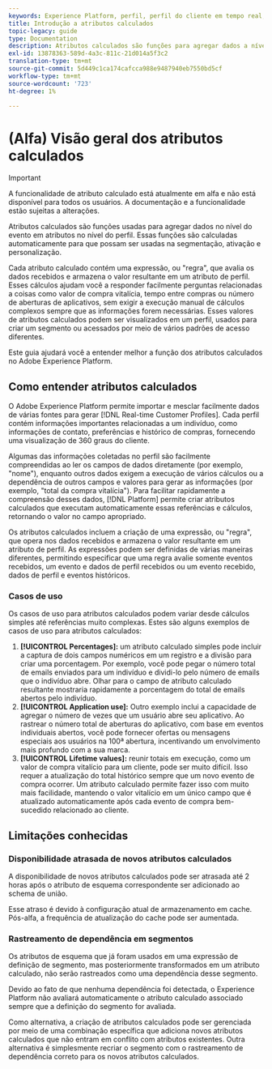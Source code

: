 ```yaml
---
keywords: Experience Platform, perfil, perfil do cliente em tempo real, solução de problemas, API
title: Introdução a atributos calculados
topic-legacy: guide
type: Documentation
description: Atributos calculados são funções para agregar dados a nível de evento em atributos a nível de perfil. Essas funções são calculadas automaticamente para que possam ser usadas na segmentação, ativação e personalização.
exl-id: 13878363-589d-4a3c-811c-21d014a5f3c2
translation-type: tm+mt
source-git-commit: 5d449c1ca174cafcca988e9487940eb7550bd5cf
workflow-type: tm+mt
source-wordcount: '723'
ht-degree: 1%

---
```


# (Alfa) Visão geral dos atributos calculados

>[!IMPORTANT]
>
>A funcionalidade de atributo calculado está atualmente em alfa e não está disponível para todos os usuários. A documentação e a funcionalidade estão sujeitas a alterações.

Atributos calculados são funções usadas para agregar dados no nível do evento em atributos no nível do perfil. Essas funções são calculadas automaticamente para que possam ser usadas na segmentação, ativação e personalização.

Cada atributo calculado contém uma expressão, ou &quot;regra&quot;, que avalia os dados recebidos e armazena o valor resultante em um atributo de perfil. Esses cálculos ajudam você a responder facilmente perguntas relacionadas a coisas como valor de compra vitalícia, tempo entre compras ou número de aberturas de aplicativos, sem exigir a execução manual de cálculos complexos sempre que as informações forem necessárias. Esses valores de atributos calculados podem ser visualizados em um perfil, usados para criar um segmento ou acessados por meio de vários padrões de acesso diferentes.

Este guia ajudará você a entender melhor a função dos atributos calculados no Adobe Experience Platform.

## Como entender atributos calculados

O Adobe Experience Platform permite importar e mesclar facilmente dados de várias fontes para gerar [!DNL Real-time Customer Profiles]. Cada perfil contém informações importantes relacionadas a um indivíduo, como informações de contato, preferências e histórico de compras, fornecendo uma visualização de 360 graus do cliente.

Algumas das informações coletadas no perfil são facilmente compreendidas ao ler os campos de dados diretamente (por exemplo, &quot;nome&quot;), enquanto outros dados exigem a execução de vários cálculos ou a dependência de outros campos e valores para gerar as informações (por exemplo, &quot;total da compra vitalícia&quot;). Para facilitar rapidamente a compreensão desses dados, [!DNL Platform] permite criar atributos calculados que executam automaticamente essas referências e cálculos, retornando o valor no campo apropriado.

Os atributos calculados incluem a criação de uma expressão, ou &quot;regra&quot;, que opera nos dados recebidos e armazena o valor resultante em um atributo de perfil. As expressões podem ser definidas de várias maneiras diferentes, permitindo especificar que uma regra avalie somente eventos recebidos, um evento e dados de perfil recebidos ou um evento recebido, dados de perfil e eventos históricos.

### Casos de uso

Os casos de uso para atributos calculados podem variar desde cálculos simples até referências muito complexas. Estes são alguns exemplos de casos de uso para atributos calculados:

1. **[!UICONTROL Percentages]:** um atributo calculado simples pode incluir a captura de dois campos numéricos em um registro e a divisão para criar uma porcentagem. Por exemplo, você pode pegar o número total de emails enviados para um indivíduo e dividi-lo pelo número de emails que o indivíduo abre. Olhar para o campo de atributo calculado resultante mostraria rapidamente a porcentagem do total de emails abertos pelo indivíduo.
1. **[!UICONTROL Application use]:** Outro exemplo inclui a capacidade de agregar o número de vezes que um usuário abre seu aplicativo. Ao rastrear o número total de aberturas do aplicativo, com base em eventos individuais abertos, você pode fornecer ofertas ou mensagens especiais aos usuários na 100ª abertura, incentivando um envolvimento mais profundo com a sua marca.
1. **[!UICONTROL Lifetime values]:** reunir totais em execução, como um valor de compra vitalício para um cliente, pode ser muito difícil. Isso requer a atualização do total histórico sempre que um novo evento de compra ocorrer. Um atributo calculado permite fazer isso com muito mais facilidade, mantendo o valor vitalício em um único campo que é atualizado automaticamente após cada evento de compra bem-sucedido relacionado ao cliente.

## Limitações conhecidas

### Disponibilidade atrasada de novos atributos calculados

A disponibilidade de novos atributos calculados pode ser atrasada até 2 horas após o atributo de esquema correspondente ser adicionado ao schema de união.

Esse atraso é devido à configuração atual de armazenamento em cache. Pós-alfa, a frequência de atualização do cache pode ser aumentada.

### Rastreamento de dependência em segmentos

Os atributos de esquema que já foram usados em uma expressão de definição de segmento, mas posteriormente transformados em um atributo calculado, não serão rastreados como uma dependência desse segmento.

Devido ao fato de que nenhuma dependência foi detectada, o Experience Platform não avaliará automaticamente o atributo calculado associado sempre que a definição do segmento for avaliada.

Como alternativa, a criação de atributos calculados pode ser gerenciada por meio de uma combinação específica que adiciona novos atributos calculados que não entram em conflito com atributos existentes. Outra alternativa é simplesmente recriar o segmento com o rastreamento de dependência correto para os novos atributos calculados.

